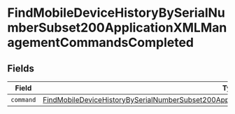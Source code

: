 # FindMobileDeviceHistoryBySerialNumberSubset200ApplicationXMLManagementCommandsCompleted


## Fields

| Field                                                                                                                                                                                                                       | Type                                                                                                                                                                                                                        | Required                                                                                                                                                                                                                    | Description                                                                                                                                                                                                                 |
| --------------------------------------------------------------------------------------------------------------------------------------------------------------------------------------------------------------------------- | --------------------------------------------------------------------------------------------------------------------------------------------------------------------------------------------------------------------------- | --------------------------------------------------------------------------------------------------------------------------------------------------------------------------------------------------------------------------- | --------------------------------------------------------------------------------------------------------------------------------------------------------------------------------------------------------------------------- |
| `command`                                                                                                                                                                                                                   | [FindMobileDeviceHistoryBySerialNumberSubset200ApplicationXMLManagementCommandsCompletedCommand](../../models/operations/findmobiledevicehistorybyserialnumbersubset200applicationxmlmanagementcommandscompletedcommand.md) | :heavy_minus_sign:                                                                                                                                                                                                          | N/A                                                                                                                                                                                                                         |